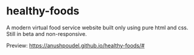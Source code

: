 # healthy-foods
A modern virtual food service website built only using pure html and css.
Still in beta and non-responsive.

Preview: https://anushpoudel.github.io/healthy-foods/#
